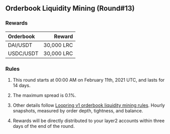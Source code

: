 ## Orderbook Liquidity Mining (Round#13)


### Rewards

 | **Orderbook** | **Reward** |
| :--- | ---: |
| DAI/USDT | 30,000 LRC|
| USDC/USDT | 30,000 LRC|

### Rules

1) This round starts at 00:00 AM on February 11th, 2021 UTC, and lasts for 14 days.

2) The maximum spread is 0.1%.

3) Other details follow [Loopring v1 orderbook liquidity mining rules](https://medium.com/loopring-protocol/loopring-exchange-liquidity-mining-competition-748917b277e6). Hourly snapshots, measured by order depth, tightness, and balance.

4) Rewards will be directly distributed to your layer2 accounts within three days of the end of the round.

